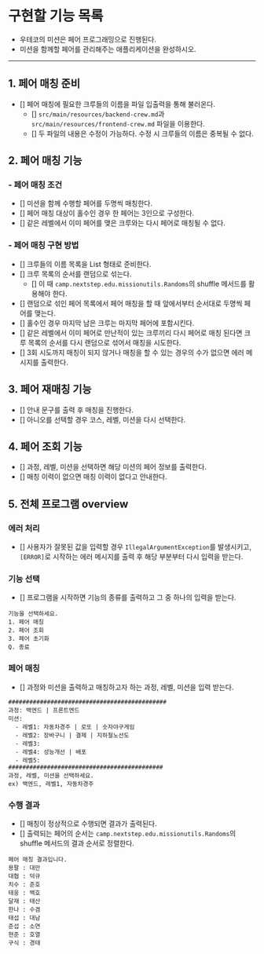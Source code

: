 # 구현할 기능 목록

- 우테코의 미션은 페어 프로그래밍으로 진행된다.
- 미션을 함께할 페어를 관리해주는 애플리케이션을 완성하시오.

---

## 1. 페어 매칭 준비
- [] 페어 매칭에 필요한 크루들의 이름을 파일 입출력을 통해 불러온다.
  - [] `src/main/resources/backend-crew.md`과 `src/main/resources/frontend-crew.md` 파일을 이용한다.
  - [] 두 파일의 내용은 수정이 가능하다. 수정 시 크루들의 이름은 중복될 수 없다.


## 2. 페어 매칭 기능
### - 페어 매칭 조건
- [] 미션을 함께 수행할 페어를 두명씩 매칭한다.
- [] 페어 매칭 대상이 홀수인 경우 한 페어는 3인으로 구성한다. 
- [] 같은 레벨에서 이미 페어를 맺은 크루와는 다시 페어로 매칭될 수 없다.

### - 페어 매칭 구현 방법
- [] 크루들의 이름 목록을 List<String> 형태로 준비한다.
- [] 크루 목록의 순서를 랜덤으로 섞는다.
  - [] 이 때 `camp.nextstep.edu.missionutils.Randoms`의 shuffle 메서드를 활용해야 한다.
- [] 랜덤으로 섞인 페어 목록에서 페어 매칭을 할 때 앞에서부터 순서대로 두명씩 페어를 맺는다.
- [] 홀수인 경우 마지막 남은 크루는 마지막 페어에 포함시킨다.
- [] 같은 레벨에서 이미 페어로 만난적이 있는 크루끼리 다시 페어로 매칭 된다면 크루 목록의 순서를 다시 랜덤으로 섞어서 매칭을 시도한다.
- [] 3회 시도까지 매칭이 되지 않거나 매칭을 할 수 있는 경우의 수가 없으면 에러 메시지를 출력한다.


## 3. 페어 재매칭 기능
- [] 안내 문구를 출력 후 매칭을 진행한다.
- [] 아니오를 선택할 경우 코스, 레벨, 미션을 다시 선택한다.


## 4. 페어 조회 기능
- [] 과정, 레벨, 미션을 선택하면 해당 미션의 페어 정보를 출력한다.
- [] 매칭 이력이 없으면 매칭 이력이 없다고 안내한다.


## 5. 전체 프로그램 overview
### 에러 처리
- [] 사용자가 잘못된 값을 입력할 경우 `IllegalArgumentException`를 발생시키고, `[ERROR]`로 시작하는 에러 메시지를 출력 후 해당 부분부터 다시 입력을 받는다.
### 기능 선택
- [] 프로그램을 시작하면 기능의 종류를 출력하고 그 중 하나의 입력을 받는다.
```
기능을 선택하세요.
1. 페어 매칭
2. 페어 조회
3. 페어 초기화
Q. 종료
```
### 페어 매칭
- [] 과정와 미션을 출력하고 매칭하고자 하는 과정, 레벨, 미션을 입력 받는다.
```
#############################################
과정: 백엔드 | 프론트엔드
미션:
  - 레벨1: 자동차경주 | 로또 | 숫자야구게임
  - 레벨2: 장바구니 | 결제 | 지하철노선도
  - 레벨3: 
  - 레벨4: 성능개선 | 배포
  - 레벨5: 
############################################
과정, 레벨, 미션을 선택하세요.
ex) 백엔드, 레벨1, 자동차경주
```

### 수행 결과
- [] 매칭이 정상적으로 수행되면 결과가 출력된다.
- [] 출력되는 페어의 순서는 `camp.nextstep.edu.missionutils.Randoms`의 shuffle 메서드의 결과 순서로 정렬한다.
```
페어 매칭 결과입니다.
용팔 : 대만
대협 : 덕규
치수 : 준호
태웅 : 백호
달재 : 태산
한나 : 수겸
태섭 : 대남
준섭 : 소연
현준 : 호열
구식 : 경태
```